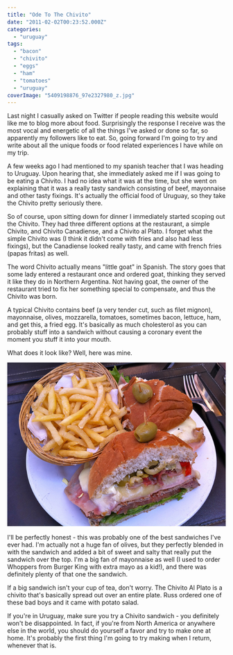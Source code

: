 ```yaml
---
title: "Ode To The Chivito"
date: "2011-02-02T00:23:52.000Z"
categories: 
  - "uruguay"
tags: 
  - "bacon"
  - "chivito"
  - "eggs"
  - "ham"
  - "tomatoes"
  - "uruguay"
coverImage: "5409198876_97e2327980_z.jpg"
---
```


Last night I casually asked on Twitter if people reading this website would like me to blog more about food. Surprisingly the response I receive was the most vocal and energetic of all the things I've asked or done so far, so apparently my followers like to eat. So, going forward I'm going to try and write about all the unique foods or food related experiences I have while on my trip.

A few weeks ago I had mentioned to my spanish teacher that I was heading to Uruguay. Upon hearing that, she immediately asked me if I was going to be eating a Chivito. I had no idea what it was at the time, but she went on explaining that it was a really tasty sandwich consisting of beef, mayonnaise and other tasty fixings. It's actually the official food of Uruguay, so they take the Chivito pretty seriously there.

So of course, upon sitting down for dinner I immediately started scoping out the Chivito. They had three different options at the restaurant, a simple Chivito, and Chivito Canadiense, and a Chivito al Plato. I forget what the simple Chivito was (I think it didn't come with fries and also had less fixings), but the Canadiense looked really tasty, and came with french fries (papas fritas) as well.

The word Chivito actually means "little goat" in Spanish. The story goes that some lady entered a restaurant once and ordered goat, thinking they served it like they do in Northern Argentina. Not having goat, the owner of the restaurant tried to fix her something special to compensate, and thus the Chivito was born.

A typical Chivito contains beef (a very tender cut, such as filet mignon), mayonnaise, olives, mozzarella, tomatoes, sometimes bacon, lettuce, ham, and get this, a fried egg. It's basically as much cholesterol as you can probably stuff into a sandwich without causing a coronary event the moment you stuff it into your mouth.

What does it look like? Well, here was mine.

[![](images/5409198876_97e2327980_z.jpg "Chivito")](http://www.migratorynerd.com/wordpress/wp-content/uploads/2011/02/5409198876_97e2327980_z.jpg)

I'll be perfectly honest - this was probably one of the best sandwiches I've ever had. I'm actually not a huge fan of olives, but they perfectly blended in with the sandwich and added a bit of sweet and salty that really put the sandwich over the top. I'm a big fan of mayonnaise as well (I used to order Whoppers from Burger King with extra mayo as a kid!), and there was definitely plenty of that one the sandwich.

If a big sandwich isn't your cup of tea, don't worry. The Chivito Al Plato is a chivito that's basically spread out over an entire plate. Russ ordered one of these bad boys and it came with potato salad.

If you're in Uruguay, make sure you try a Chivito sandwich - you definitely won't be disappointed. In fact, if you're from North America or anywhere else in the world, you should do yourself a favor and try to make one at home. It's probably the first thing I'm going to try making when I return, whenever that is.
